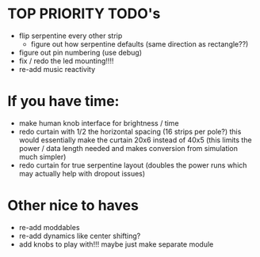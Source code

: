 # TOP PRIORITY TODO's
 - flip serpentine every other strip
    - figure out how serpentine defaults (same direction as rectangle??)
 - figure out pin numbering (use debug)
 - fix / redo the led mounting!!!!
 - re-add music reactivity

 
# If you have time:
 - make human knob interface for brightness / time
 - redo curtain with 1/2 the horizontal spacing (16 strips per pole?)  this would essentially make the curtain 20x6 instead of 40x5 (this limits the power / data length needed and makes conversion from simulation much simpler)
 - redo curtain for true serpentine layout (doubles the power runs which may actually help with dropout issues)

# Other nice to haves
 - re-add moddables
 - re-add dynamics like center shifting?
 - add knobs to play with!!! maybe just make separate module
